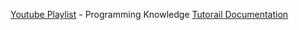 [Youtube Playlist](https://www.youtube.com/playlist?list=PLS1QulWo1RIa7D1O6skqDQ-JZ1GGHKK-K) - Programming Knowledge
[Tutorail Documentation](https://docs.opencv.org/4.x/d6/d00/tutorial_py_root.html) 
